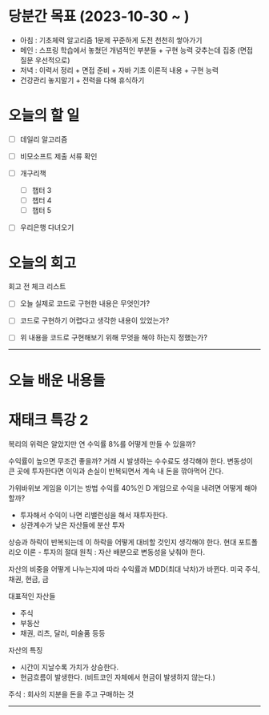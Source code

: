 
# 당분간 목표 (2023-10-30 ~ )
- 아침 : 기초체력 알고리즘 1문제 꾸준하게 도전 천천히 쌓아가기
- 메인 :  스프링 학습에서 놓쳤던 개념적인 부분들 + 구현 능력 갖추는데 집중 (면접 질문 우선적으로)
- 저녁 :  이력서 정리 + 면접 준비 + 자바 기초 이론적 내용 + 구현 능력
- 건강관리 놓지말기 + 전력을 다해 휴식하기

# 오늘의 할 일

- [ ] 데일리 알고리즘
- [ ] 비모소프트 제출 서류 확인
- [ ] 개구리책 
	- [ ] 챕터 3
	- [ ] 챕터 4
	- [ ] 챕터 5
- [ ] 우리은행 다녀오기 


# 오늘의 회고

회고 전 체크 리스트
- [ ] 오늘 실제로 코드로 구현한 내용은 무엇인가?
- [ ] 코드로 구현하기 어렵다고 생각한 내용이 있었는가?
- [ ] 위 내용을 코드로 구현해보기 위해 무엇을 해야 하는지 정했는가?




---
# 오늘 배운 내용들


# 재태크 특강 2

복리의 위력은 알았지만 연 수익률 8%를 어떻게 만들 수 있을까?

수익률이 높으면 무조건 좋을까?
거래 시 발생하는 수수료도 생각해야 한다.
변동성이 큰 곳에 투자한다면 이익과 손실이 반복되면서 계속 내 돈을 깎아먹어 간다.

가위바위보 게임을 이기는 방법
수익률 40%인 D 게임으로 수익을 내려면 어떻게 해야할까?
- 투자해서 수익이 나면 리밸런싱을 해서 재투자한다.
- 상관계수가 낮은 자산들에 분산 투자

상승과 하락이 반복되는데 이 하락을 어떻게 대비할 것인지 생각해야 한다.
현대 포트폴리오 이론 - 투자의 절대 원칙 : 자산 배분으로 변동성을 낮춰야 한다.

자산의 비중을 어떻게 나누는지에 따라 수익률과 MDD(최대 낙차)가 바뀐다.
미국 주식, 채권, 현금, 금

대표적인 자산들
- 주식
- 부동산
- 채권, 리츠, 달러, 미술품 등등 

자산의 특징
- 시간이 지날수록 가치가 상승한다.
- 현금흐름이 발생한다. (비트코인 자체에서 현금이 발생하지 않는다.)



주식 : 회사의 지분을 돈을 주고 구매하는 것


---











